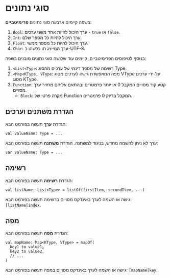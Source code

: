 # סוגי נתונים

בשפה קיימים ארבעה סוגי נתונים **פרימיטביים**:
1. `Bool`: ערך היכול להיות אחד משני ערכים - `true` או `false`.
2. `Int`: ערך היכול להיות כל מספר שלם.
3. `Float`: ערך היכול להיות כל מספר ממשי.
4. `Char`: ערך המייצג תו כלשהו ב-UTF-8.


בנוסף לטיפוסים הפרימיטביים, קיימים עוד שלושה סוגי נתונים מובנים בשפה:
1. `<List<Type`: רשימה של מספר דינמי של ערכים מהסוג Type.
2. `<Map<KType, VType`: מפה המאפשרת גישה לערכים מסוג VType על-ידי ערכים מסוג KType.
3. `Function`: קטע קוד מסויים המקבל 0 או יותר פרמטרים ובהתאם אליהם מחזיר ערך מסויים.
    - `Block`: מקרה פרטי של Function המקבל בדיוק 0 פרמטרים.
## הגדרת משתנים וערכים
הגדרת **ערך** תעשה בפורמט הבא:
```
val valueName: Type = ...
```
ערך לא ניתן להשמה מחדש, בניגוד למשתנה.
הגדרת **משתנה** תעשה בפורמט הבא:
```
var valueName: Type = ...
```

## רשימה
הגדרת **רשימה** תעשה בפורמט הבא:  
```
val listName: List<Type> = listOf(firstItem, secondItem, ...)
```
גישה או השמה לערך באינדקס מסויים ברשימה תעשה בפורמט הבא: `[listName[index`.

## מפה
הגדרת **מפה** תעשה בפורמט הבא:
```
val mapName: Map<KType, VType> = mapOf(
  key1 to value1,
  key2 to value2,
  // ... 
)
```
גישה או השמה לערך באינדקס מסויים במפה תעשה בפורמט הבא: `[mapName[key`.
